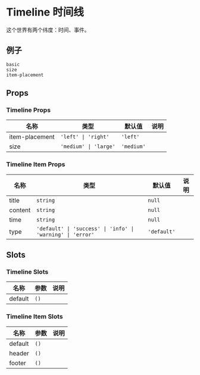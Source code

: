 # Timeline 时间线
这个世界有两个纬度：时间、事件。
## 例子
```demo
basic
size
item-placement
```
## Props
### Timeline Props
|名称|类型|默认值|说明|
|-|-|-|-|
|item-placement|`'left' \| 'right'`|`'left'`||
|size|`'medium' \| 'large'`|`'medium'`||

### Timeline Item Props
|名称|类型|默认值|说明|
|-|-|-|-|
|title|`string`|`null`||
|content|`string`|`null`||
|time|`string`|`null`||
|type|`'default' \| 'success' \| 'info' \| 'warning' \| 'error'`|`'default'`||

## Slots
### Timeline Slots
|名称|参数|说明|
|-|-|-|
|default|`()`||

### Timeline Item Slots
|名称|参数|说明|
|-|-|-|
|default|`()`||
|header|`()`||
|footer|`()`||